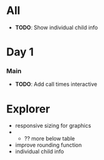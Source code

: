# All
- **TODO**: Show individual child info

# Day 1

### Main
- **TODO**: Add call times interactive

# Explorer

- responsive sizing for graphics
- + ?? more below table
- improve rounding function
- individual child info
